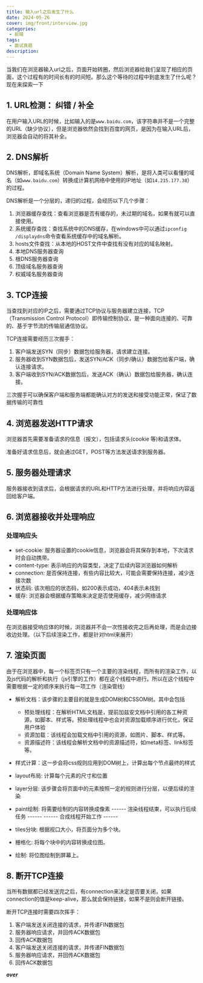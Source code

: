 ```yaml
---
title: 输入url之后发生了什么
date: 2024-05-26
cover: img/front/interview.jpg
categories:
 - 前端
tags:
 - 面试真题
description: 
---
```



当我们在浏览器输入url之后，页面开始转圈，然后浏览器给我们呈现了相应的页面，这个过程有的时间长有的时间短。那么这个等待的过程中到底发生了什么呢？现在来探索一下

## 1. URL检测： 纠错 / 补全

在用户输入URL的时候，比如输入的是`www.baidu.com`，该字符串并不是一个完整的URL（缺少协议），但是浏览器依然会找到百度的网页，是因为在输入URL后，浏览器会自动的将其补全。

## 2. DNS解析

DNS解析，即域名系统（Domain Name System）解析，是将人类可以看懂的域名（如`www.baidu.com`）转换成计算机网络中使用的IP地址（如`14.215.177.38`）的过程。  

DNS解析是一个分层的，递归的过程，会经历以下几个步骤：

1. 浏览器缓存查找：查看浏览器是否有缓存的，未过期的域名，如果有就可以直接使用。  
2. 系统缓存查找：查找系统中的DNS缓存，在windows中可以通过`ipconfig /displaydns`命令查看系统缓存中的域名解析。 
3. hosts文件查找：从本地的HOST文件中查找有没有对应的域名映射。  
4. 本地DNS服务器查询  
5. 根DNS服务器查询  
6. 顶级域名服务器查询  
7. 权威域名服务器查询

## 3. TCP连接

当查找到对应的IP之后，需要通过TCP协议与服务器建立连接，TCP（Transmission Control Protocol）即传输控制协议，是一种面向连接的、可靠的、基于字节流的传输层通信协议。 

TCP连接需要经历三次握手： 
1.  客户端发送SYN（同步）数据包给服务器，请求建立连接。
2.  服务器收到SYN数据包后，发送SYN/ACK（同步/确认）数据包给客户端，确认连接请求。  
3.  客户端收到SYN/ACK数据包后，发送ACK（确认）数据包给服务器，确认连接。  

三次握手可以确保客户端和服务端都能确认对方的发送和接受功能正常，保证了数据传输的可靠性

## 4. 浏览器发送HTTP请求

浏览器首先需要准备请求的信息（报文），包括请求头(cookie 等)和请求体。

准备好请求信息后，就会通过GET，POST等方法发送请求到服务器。

## 5. 服务器处理请求

服务器接收到请求后，会根据请求的URL和HTTP方法进行处理，并将响应内容返回给客户端。  

## 6. 浏览器接收并处理响应

### 处理响应头  
- set-cookie: 服务器设置的cookie信息，浏览器会将其保存到本地，下次请求时会自动携带。  
- content-type: 表示响应的内容类型，决定了后续内容浏览器如何解析  
- connection: 是否保持连接，有些内容比较大，可能会需要保持连接，减少连接次数
- 状态码: 该次相应的状态码，如200表示成功，404表示未找到  
- 缓存: 浏览器会根据缓存策略来决定是否使用缓存，减少网络请求

### 处理响应体

在浏览器接受响应体的时候，浏览器并不会一次性接收完之后再处理，而是会边接收边处理。（以下后续渲染工作，都是针对html来展开）  

## 7. 渲染页面

由于在浏览器中，每一个标签页只有一个主要的渲染线程，而所有的渲染工作，以及js代码的解析和执行（js引擎的工作）都在这个线程中进行。所以在这个线程中需要根据一定的顺序来执行每一项工作（渲染管线）  
- 解析文档：该步骤的主要目的就是生成DOM树和CSSOM树。其中会包括
  - 预处理线程：在解析HTML文档是，提前加兹安文档中引用的各工种资源，如脚本、样式等。预处理线程中也会对资源加载顺序进行优化，保证用户体验
  - 资源加载：该线程会加载文档中引用的资源，如图片、脚本、样式等。
  - 资源描述符：该线程会解析文档中的资源描述符，如meta标签、link标签等。    
- 样式计算：这一步会将css规则应用到DOM树上，计算出每个节点最终的样式  
- layout布局: 计算每个元素的尺寸和位置
- layer分层: 该步骤会将页面中的元素按照一定的规则进行分层，以便后续的渲染
- paint绘制: 将需要绘制的内容转换成像素
------ 渲染线程结束，可以执行后续任务 ------
------ 合成线程开始工作 ------

- tiles分块: 根据视口大小，将页面分为多个块。
- 栅格化: 将每个块中的内容转换成位图。
- 绘制: 将位图绘制到屏幕上。

## 8. 断开TCP连接

当所有数据都已经发送完之后，有connection来决定是否要关闭，如果connection的值是keep-alive，那么就会保持链接，如果不是则会断开链接。

断开TCP连接时需要四次挥手：

1.  客户端发送关闭连接的请求，并传递FIN数据包
2.  服务器响应请求，并回传ACK数据包
3.  回传ACK数据包
4.  客户端发送关闭连接的请求，并传递FIN数据包
5.  服务器响应请求，并回传ACK数据包
6.  回传ACK数据包

***over***